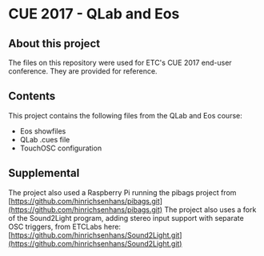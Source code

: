 # CUE 2017 - QLab and Eos

## About this project
The files on this repository were used for ETC's CUE 2017 end-user conference. They are provided for reference. 

## Contents
This project contains the following files from the QLab and Eos course:
- Eos showfiles
- QLab .cues file
- TouchOSC configuration

## Supplemental
The project also used a Raspberry Pi running the pibags project from [https://github.com/hinrichsenhans/pibags.git](https://github.com/hinrichsenhans/pibags.git)
The project also uses a fork of the Sound2Light program, adding stereo input support with separate OSC triggers, from ETCLabs here: [https://github.com/hinrichsenhans/Sound2Light.git](https://github.com/hinrichsenhans/Sound2Light.git)
